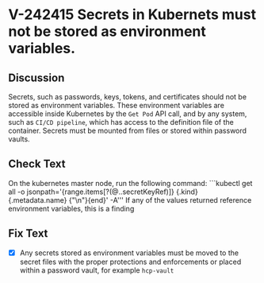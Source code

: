 # V-242415 Secrets in Kubernets must not be stored as environment variables.
## Discussion
Secrets, such as passwords, keys, tokens, and certificates should not be stored as environment variables. These environment variables are accessible inside Kubernetes by the ```Get Pod``` API call, and by any system, such as ```CI/CD pipeline```, which has access to the definition file of the container. Secrets must be mounted from files or stored within password vaults.
## Check Text
On the kubernetes master node, run the following command: ```kubectl get all -o jsonpath='{range.items[?(@..secretKeyRef)]} {.kind} {.metadata.name} {"\n"}{end}' -A'''
If any of the values returned reference environment variables, this is a finding
## Fix Text
- [x] Any secrets stored as environment variables must be moved to the secret files with the proper protections and enforcements or placed within a password vault, for example ```hcp-vault```
